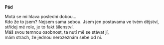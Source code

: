 __Pád__

Motá se mi hlava poslední dobou...  
Kdo že to jsem? Nejsem sama sebou.
Jsem jen postavama ve tvém dějství,  
střídej mé role, je to fakt šílenství.  
Máš svou temnou osobnost, ta nutí mě se stávat jí,  
mám strach, že jednou nerozeznám sebe od ní.
